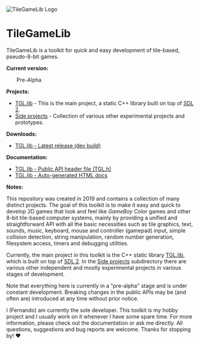 ![TileGameLib Logo](https://github.com/FernandoAiresCastello/TileGameToolkit/blob/master/Images/github-banner-2.fw.png?raw=true)

# TileGameLib
TileGameLib is a toolkit for quick and easy development of tile-based, pseudo-8-bit games.

**Current version:** 

&nbsp;&nbsp;&nbsp;&nbsp;&nbsp;&nbsp;&nbsp;Pre-Alpha

**Projects:**

- [TGL.lib](https://github.com/FernandoAiresCastello/TileGameLib/tree/master/TGL.lib) - This is the main project, a static C++ library built on top of [SDL 2](https://www.libsdl.org/).
- [Side projects](https://github.com/FernandoAiresCastello/TileGameLib/tree/master/Side%20projects) - Collection of various other experimental projects and prototypes.

**Downloads:**

- [TGL.lib - Latest release (dev build)](https://github.com/FernandoAiresCastello/TileGameLib/tree/master/Releases/TGL.lib)

**Documentation:**

- [TGL.lib - Public API header file (TGL.h)](https://github.com/FernandoAiresCastello/TileGameLib/tree/master/TGL.lib/TGL/TGL.h)
- [TGL.lib - Auto-generated HTML docs](https://github.com/FernandoAiresCastello/TileGameLib/tree/master/TGL.lib/v0.1b/Docs)

**Notes:**

This repository was created in 2019 and contains a collection of many distinct projects. The goal of this toolkit is to make it easy and quick to develop 2D games that look and feel like *GameBoy Color* games and other 8-bit tile-based computer systems, mainly by providing a unified and straightforward API with all the basic necessities such as tile graphics, text, sounds, music, keyboard, mouse and controller (gamepad) input, simple collision detection, string manipulation, random number generation, filesystem access, timers and debugging utilities.

Currently, the main project in this toolkit is the C++ static library [TGL.lib](https://github.com/FernandoAiresCastello/TileGameLib/tree/master/TGL.lib), which is built on top of [SDL 2](https://www.libsdl.org/). In the [Side projects](https://github.com/FernandoAiresCastello/TileGameLib/tree/master/Side%20projects) subdirectory there are various other independent and mostly experimental projects in various stages of development.

Note that everything here is currently in a "pre-alpha" stage and is under constant development. Breaking changes in the public APIs may be (and often are) introduced at any time without prior notice.

I (Fernando) am currently the sole developer. This toolkit is my hobby project and I usually work on it whenever I have some spare time. For more information, please check out the documentation or ask me directly. All questions, suggestions and bug reports are welcome. Thanks for stopping by! ❤
